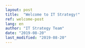 ```yaml
---
layout: post
title:  "Welcome to IT Strategy!"
ref: welcome-post
lang: en
author: "IT Strategy Team"
date: "2019-08-20"
last_modified: "2019-08-20"
---
```

